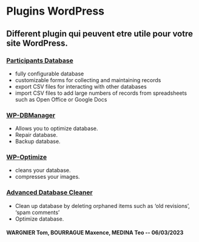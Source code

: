 # Plugins WordPress 
## Different plugin qui peuvent etre utile pour votre site WordPress.

<!-- tableau -->




### [Participants Database](https://wordpress.org/plugins/participants-database/)
* fully configurable database
* customizable forms for collecting and maintaining records
* export CSV files for interacting with other databases
* import CSV files to add large numbers of records from spreadsheets such as Open Office or Google Docs


### [WP-DBManager](http://wordpress.org/extend/plugins/wp-dbmanager/)
* Allows you to optimize database.
* Repair database.
* Backup database.

### [WP-Optimize](http://wordpress.org/extend/plugins/wp-optimize/)
* cleans your database.
* compresses your images.


### [Advanced Database Cleaner](https://wordpress.org/plugins/advanced-database-cleaner/)
* Clean up database by deleting orphaned items such as ‘old revisions’, ‘spam comments’
* Optimize database.


#### WARGNIER Tom, BOURRAGUE Maxence, MEDINA Teo -- 06/03/2023